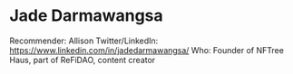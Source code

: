 # Jade Darmawangsa

Recommender: Allison
Twitter/LinkedIn: https://www.linkedin.com/in/jadedarmawangsa/
Who: Founder of NFTree Haus, part of ReFiDAO, content creator